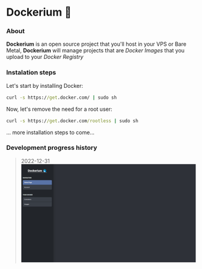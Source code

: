 # Dockerium 🐳

### About

**Dockerium** is an open source project that you'll host in your VPS or Bare Metal, **Dockerium** will manage projects that are _Docker Images_ that you upload to your _Docker Registry_

### Instalation steps

Let's start by installing Docker:

```cmd
curl -s https://get.docker.com/ | sudo sh
```

Now, let's remove the need for a root user:

```cmd
curl -s https://get.docker.com/rootless | sudo sh
```

... more installation steps to come...

### Development progress history

> 2022-12-31
> ![alt text](imgs/progress-01.png)
